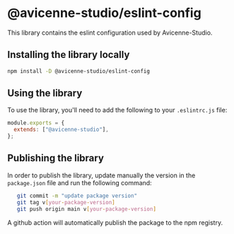 # @avicenne-studio/eslint-config

This library contains the eslint configuration used by Avicenne-Studio.

## Installing the library locally

```bash
npm install -D @avicenne-studio/eslint-config
```

## Using the library

To use the library, you'll need to add the following to your `.eslintrc.js` file:

```js
module.exports = {
  extends: ["@avicenne-studio"],
};
```

## Publishing the library

In order to publish the library, update manually the version in the `package.json` file and run the following command:

```bash
   git commit -m "update package version"
   git tag v[your-package-version]
   git push origin main v[your-package-version]
```

A github action will automatically publish the package to the npm registry.
